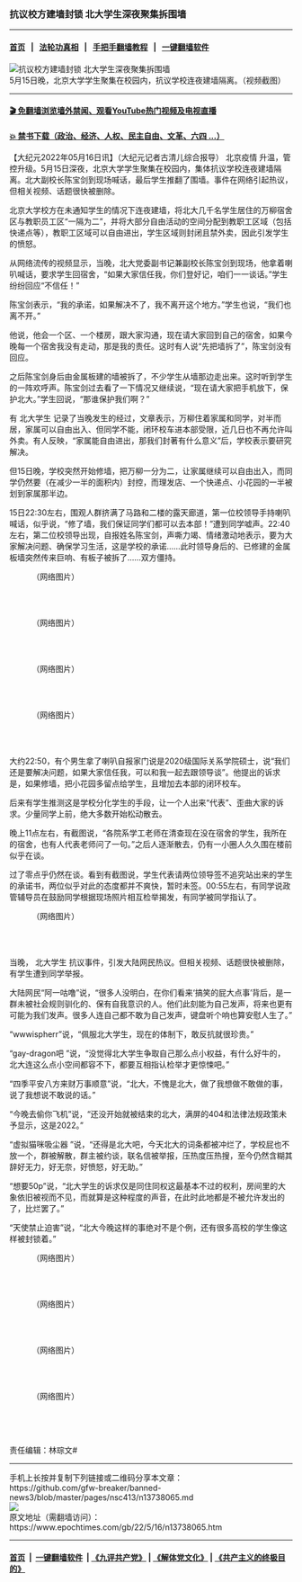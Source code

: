 ### 抗议校方建墙封锁 北大学生深夜聚集拆围墙
------------------------

#### [首页](https://github.com/gfw-breaker/banned-news3/blob/master/README.md) &nbsp;&nbsp;|&nbsp;&nbsp; [法轮功真相](https://github.com/begood0513/basic/blob/master/README.md)  &nbsp;&nbsp;|&nbsp;&nbsp; [手把手翻墙教程](https://github.com/gfw-breaker/guides/wiki)  &nbsp;&nbsp;|&nbsp;&nbsp; [一键翻墙软件](https://github.com/gfw-breaker/nogfw/blob/master/README.md)  



<div><img alt="抗议校方建墙封锁 北大学生深夜聚集拆围墙" class="attachment-djy_600_400 size-djy_600_400 wp-post-image" src="https://i.epochtimes.com/assets/uploads/2022/05/id13738076-005ItVBIgy1h29wxg5xymj30n00gst9v-600x400.jpg"/>
<div class="caption">
 5月15日晚，北京大学学生聚集在校园内，抗议学校连夜建墙隔离。（视频截图）
</div></div><hr/>

#### [ 🎬  免翻墙浏览墙外禁闻、观看YouTube热门视频及电视直播](https://github.com/gfw-breaker/HelloWorld)

#### [ 💥  禁书下载（政治、经济、人权、民主自由、文革、六四 ...）](https://github.com/gfw-breaker/books/blob/master/README.md)

<div><p>
 【大纪元2022年05月16日讯】（大纪元记者古清儿综合报导）
 <ok href="https://www.epochtimes.com/gb/tag/%E5%8C%97%E4%BA%AC%E7%96%AB%E6%83%85.html">
  北京疫情
 </ok>
 升温，管控升级。5月15日深夜，北京大学学生聚集在校园内，集体抗议学校连夜建墙隔离。北大副校长陈宝剑到现场喊话，最后学生推翻了围墙。事件在网络引起热议，但相关视频、话题很快被删除。
</p>
<p>
 北京大学校方在未通知学生的情况下连夜建墙，将北大几千名学生居住的万柳宿舍区与教职员工区“一隔为二”，并将大部分自由活动的空间分配到教职工区域（包括快递点等），教职工区域可以自由进出，学生区域则封闭且禁外卖，因此引发学生的愤怒。
</p>
<p>
 从网络流传的视频显示，当晚，北大党委副书记兼副校长陈宝剑到现场，他拿着喇叭喊话，要求学生回宿舍，“如果大家信任我，你们登好记，咱们一一谈话。”学生纷纷回应“不信任！”
</p>
<p>
 陈宝剑表示，“我的承诺，如果解决不了，我不离开这个地方。”学生也说，“我们也离不开。”
</p>
<p>
 他说，他会一个区、一个楼房，跟大家沟通，现在请大家回到自己的宿舍，如果今晚每一个宿舍我没有走动，那是我的责任。这时有人说“先把墙拆了”，陈宝剑没有回应。
</p>
<p>
 之后陈宝剑身后由金属板建的墙被拆了，不少学生从墙那边走出来。这时听到学生的一阵欢呼声。陈宝剑过去看了一下情况又继续说，“现在请大家把手机放下，保护北大。”学生回说，“那谁保护我们啊？”
</p>
<p>
</p>
<p>
 有
 <ok href="https://www.epochtimes.com/gb/tag/%E5%8C%97%E5%A4%A7%E5%AD%A6%E7%94%9F.html">
  北大学生
 </ok>
 记录了当晚发生的经过，文章表示，万柳住着家属和同学，对半而居，家属可以自由出入、但同学不能，闭环校车进本部受限，近几日也不再允许叫外卖。有人反映，“家属能自由进出，那我们封著有什么意义”后，学校表示要研究解决。
</p>
<p>
 但15日晚，学校突然开始修墙，把万柳一分为二，让家属继续可以自由出入，而同学仍然要（在减少一半的面积内）封控，而理发店、一个快递点、小花园的一半被划到家属那半边。
</p>
<p>
 15日22:30左右，围观人群挤满了马路和二楼的露天廊道，第一位校领导手持喇叭喊话，似乎说，“修了墙，我们保证同学们都可以去本部！”遭到同学嘘声。22:40左右，第二位校领导出现，自报姓名陈宝剑，声嘶力竭、情绪激动地表示，要为大家解决问题、确保学习生活，这是学校的承诺……此时领导身后的、已修建的金属板墙突然传来巨响、有板子被拆了……双方僵持。
</p>
<figure aria-describedby="caption-attachment-13738220" class="wp-caption aligncenter" id="attachment_13738220" style="width: 600px">
 <ok href="https://i.epochtimes.com/assets/uploads/2022/05/id13738220-007wKHnZly1h29ymwwpmfj31160u0gue.jpg" target="_blank">
  <img alt="" class="size-large wp-image-13738220" src="https://i.epochtimes.com/assets/uploads/2022/05/id13738220-007wKHnZly1h29ymwwpmfj31160u0gue-600x463.jpg"/>
 </ok>
 <br/><figcaption class="wp-caption-text" id="caption-attachment-13738220">
  （网络图片）
 </figcaption><br/>
</figure><br/>
<figure aria-describedby="caption-attachment-13738221" class="wp-caption aligncenter" id="attachment_13738221" style="width: 600px">
 <ok href="https://i.epochtimes.com/assets/uploads/2022/05/id13738221-7c802047gy1h29qh75icgj21400u044x.jpg" target="_blank">
  <img alt="" class="size-large wp-image-13738221" src="https://i.epochtimes.com/assets/uploads/2022/05/id13738221-7c802047gy1h29qh75icgj21400u044x-600x429.jpg"/>
 </ok>
 <br/><figcaption class="wp-caption-text" id="caption-attachment-13738221">
  （网络图片）
 </figcaption><br/>
</figure><br/>
<figure aria-describedby="caption-attachment-13738224" class="wp-caption aligncenter" id="attachment_13738224" style="width: 526px">
 <ok href="https://i.epochtimes.com/assets/uploads/2022/05/id13738224-FS0X5wsWUAEsbiS.jpg" target="_blank">
  <img alt="" class="size-full wp-image-13738224" src="https://i.epochtimes.com/assets/uploads/2022/05/id13738224-FS0X5wsWUAEsbiS.jpg"/>
 </ok>
 <br/><figcaption class="wp-caption-text" id="caption-attachment-13738224">
  （网络图片）
 </figcaption><br/>
</figure><br/>
<figure aria-describedby="caption-attachment-13738225" class="wp-caption aligncenter" id="attachment_13738225" style="width: 600px">
 <ok href="https://i.epochtimes.com/assets/uploads/2022/05/id13738225-FS1WSx2UAAA87qA.jpg" target="_blank">
  <img alt="" class="size-large wp-image-13738225" src="https://i.epochtimes.com/assets/uploads/2022/05/id13738225-FS1WSx2UAAA87qA-600x535.jpg"/>
 </ok>
 <br/><figcaption class="wp-caption-text" id="caption-attachment-13738225">
  （网络图片）
 </figcaption><br/>
</figure><br/>
<p>
 大约22:50，有个男生拿了喇叭自报家门说是2020级国际关系学院硕士，说“我们还是要解决问题，如果大家信任我，可以和我一起去跟领导谈”。他提出的诉求是，如果修墙，把小花园多留点给学生，且增加去本部的闭环校车。
</p>
<p>
 后来有学生推测这是学校分化学生的手段，让一个人出来“代表”、歪曲大家的诉求。少量同学上前，绝大多数开始松动散去。
</p>
<p>
 晚上11点左右，有截图说，“各院系学工老师在清查现在没在宿舍的学生，我所在的宿舍，也有人代表老师问了一句。”之后人逐渐散去，仍有一小圈人久久围在楼前似乎在谈。
</p>
<p>
 过了零点乎仍然在谈。看到有截图说，学生代表请两位领导签不追究站出来的学生的承诺书，两位似乎对此的态度都并不爽快，暂时未签。00:55左右，有同学说政管辅导员在鼓励同学根据现场照片相互检举揭发，有同学被同学指认了。
</p>
<figure aria-describedby="caption-attachment-13738218" class="wp-caption aligncenter" id="attachment_13738218" style="width: 374px">
 <ok href="https://i.epochtimes.com/assets/uploads/2022/05/id13738218-006wG5qLly1h29kyerq9tj30ae03bdg0.jpg" target="_blank">
  <img alt="" class="size-full wp-image-13738218" src="https://i.epochtimes.com/assets/uploads/2022/05/id13738218-006wG5qLly1h29kyerq9tj30ae03bdg0.jpg"/>
 </ok>
 <br/><figcaption class="wp-caption-text" id="caption-attachment-13738218">
  （网络图片）
 </figcaption><br/>
</figure><br/>
<p>
 当晚，
 <ok href="https://www.epochtimes.com/gb/tag/%E5%8C%97%E5%A4%A7%E5%AD%A6%E7%94%9F.html">
  北大学生
 </ok>
 抗议事件，引发大陆网民热议。但相关视频、话题很快被删除，有学生遭到同学举报。
</p>
<p>
 大陆网民“阿一咕噜”说，“很多人没明白，在你们看来‘搞笑的屁大点事’背后，是一群未被社会规则驯化的、保有自我意识的人。他们此刻能为自己发声，将来也更有可能为我们发声。很多人连自己都不敢为自己发声，键盘听个响也算安慰人生了。”
</p>
<p>
 “wwwispherr”说，“佩服北大学生，现在的体制下，敢反抗就很珍贵。”
</p>
<p>
 “gay-dragon吧 ”说，“没觉得北大学生争取自己那么点小权益，有什么好牛的，北大连这么点小空间都容不下，都要互相指认检举才更惊悚吧。”
</p>
<p>
 “四季平安八方来财万事顺意”说，“北大，不愧是北大，做了我想做不敢做的事，说了我想说不敢说的话。”
</p>
<p>
 “今晚去偷你飞机”说，“还没开始就被结束的北大，满屏的404和法律法规政策未予显示，这是2022。”
</p>
<p>
 “虚拟猫咪吸尘器 ”说，“还得是北大吧，今天北大的词条都被冲烂了，学校屁也不放一个，群被解散，群主被约谈，联名信被举报，压热度压热搜，至今仍然含糊其辞好无力，好无奈，好愤怒，好无助。”
</p>
<p>
 “想要50p”说，“北大学生的诉求仅是同住同权这最基本不过的权利，房间里的大象依旧被视而不见，而就算是这种程度的声音，在此时此地都是不被允许发出的了，比烂罢了。”
</p>
<p>
 “天使禁止迫害”说，“北大今晚这样的事绝对不是个例，还有很多高校的学生像这样被封锁着。”
</p>
<figure aria-describedby="caption-attachment-13738223" class="wp-caption aligncenter" id="attachment_13738223" style="width: 600px">
 <ok href="https://i.epochtimes.com/assets/uploads/2022/05/id13738223-e0ca9d81ly1h29phubh5ij20n01dsaf9.jpg" target="_blank">
  <img alt="" class="size-large wp-image-13738223" src="https://i.epochtimes.com/assets/uploads/2022/05/id13738223-e0ca9d81ly1h29phubh5ij20n01dsaf9-600x1299.jpg"/>
 </ok>
 <br/><figcaption class="wp-caption-text" id="caption-attachment-13738223">
  （网络图片）
 </figcaption><br/>
</figure><br/>
<figure aria-describedby="caption-attachment-13738219" class="wp-caption aligncenter" id="attachment_13738219" style="width: 600px">
 <ok href="https://i.epochtimes.com/assets/uploads/2022/05/id13738219-007wKHnZly1h29ymwimwij30z30qe7ep.jpg" target="_blank">
  <img alt="" class="size-large wp-image-13738219" src="https://i.epochtimes.com/assets/uploads/2022/05/id13738219-007wKHnZly1h29ymwimwij30z30qe7ep-600x451.jpg"/>
 </ok>
 <br/><figcaption class="wp-caption-text" id="caption-attachment-13738219">
  （网络图片）
 </figcaption><br/>
</figure><br/>
<figure aria-describedby="caption-attachment-13738217" class="wp-caption aligncenter" id="attachment_13738217" style="width: 548px">
 <ok href="https://i.epochtimes.com/assets/uploads/2022/05/id13738217-006wG5qLly1h29kyen9t4j30f80ek75z.jpg" target="_blank">
  <img alt="" class="size-full wp-image-13738217" src="https://i.epochtimes.com/assets/uploads/2022/05/id13738217-006wG5qLly1h29kyen9t4j30f80ek75z.jpg"/>
 </ok>
 <br/><figcaption class="wp-caption-text" id="caption-attachment-13738217">
  （网络图片）
 </figcaption><br/>
</figure><br/>
<figure aria-describedby="caption-attachment-13738216" class="wp-caption aligncenter" id="attachment_13738216" style="width: 600px">
 <ok href="https://i.epochtimes.com/assets/uploads/2022/05/id13738216-006FjCn6gy1h29ox47u73j30u00w97bv.jpg" target="_blank">
  <img alt="" class="size-large wp-image-13738216" src="https://i.epochtimes.com/assets/uploads/2022/05/id13738216-006FjCn6gy1h29ox47u73j30u00w97bv-600x645.jpg"/>
 </ok>
 <br/><figcaption class="wp-caption-text" id="caption-attachment-13738216">
  （网络图片）
 </figcaption><br/>
</figure><br/>
<p>
 <ok href="https://i.epochtimes.com/assets/uploads/2022/05/id13738215-005QkfnQly1h29ydxy39aj30n009f3yz.jpg">
  <img alt="" class="aligncenter size-large wp-image-13738215" src="https://i.epochtimes.com/assets/uploads/2022/05/id13738215-005QkfnQly1h29ydxy39aj30n009f3yz-600x246.jpg"/>
 </ok>
</p>
<p>
 责任编辑：林琮文#
</p>
</div>
<hr/>
手机上长按并复制下列链接或二维码分享本文章：<br/>
https://github.com/gfw-breaker/banned-news3/blob/master/pages/nsc413/n13738065.md <br/>
<a href='https://github.com/gfw-breaker/banned-news3/blob/master/pages/nsc413/n13738065.md'><img src='https://github.com/gfw-breaker/banned-news3/blob/master/pages/nsc413/n13738065.md.png'/></a> <br/>
原文地址（需翻墙访问）：https://www.epochtimes.com/gb/22/5/16/n13738065.htm


------------------------
#### [首页](https://github.com/gfw-breaker/banned-news3/blob/master/README.md) &nbsp;|&nbsp; [一键翻墙软件](https://github.com/gfw-breaker/nogfw/blob/master/README.md) &nbsp;| [《九评共产党》](https://github.com/gfw-breaker/9ping.md/blob/master/README.md#九评之一评共产党是什么) | [《解体党文化》](https://github.com/gfw-breaker/jtdwh.md/blob/master/README.md) | [《共产主义的终极目的》](https://github.com/gfw-breaker/gczydzjmd.md/blob/master/README.md)


<img src='http://gfw-breaker.win/banned-news3/pages/nsc413/n13738065.md' width='0px' height='0px'/>
